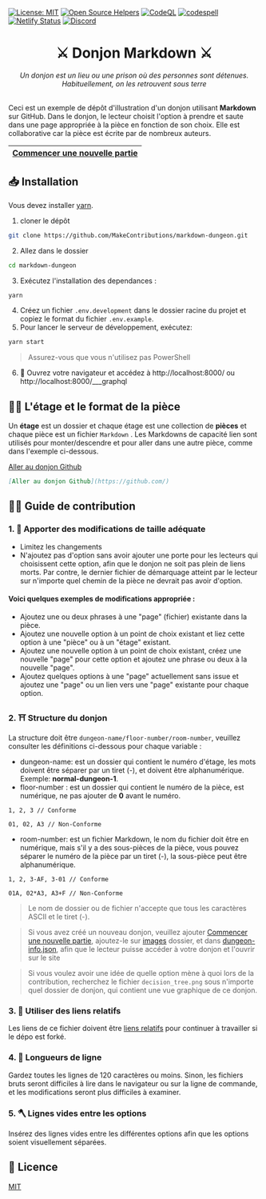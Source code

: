 [![License: MIT](https://img.shields.io/badge/License-MIT-blue.svg)](https://opensource.org/licenses/MIT)
[![Open Source Helpers](https://www.codetriage.com/makecontributions/markdown-dungeon/badges/users.svg)](https://www.codetriage.com/makecontributions/markdown-dungeon)
[![CodeQL](https://github.com/MakeContributions/markdown-dungeon/actions/workflows/codeql-analysis.yml/badge.svg)](https://github.com/MakeContributions/markdown-dungeon/actions/workflows/codeql-analysis.yml)
[![codespell](https://github.com/MakeContributions/markdown-dungeon/actions/workflows/codespell.yml/badge.svg)](https://github.com/MakeContributions/markdown-dungeon/actions/workflows/codespell.yml)
[![Netlify Status](https://api.netlify.com/api/v1/badges/320e6533-33ab-402c-bfb9-ebac1881b260/deploy-status)](https://app.netlify.com/sites/markdown-dungeon/deploys)
[![Discord](https://img.shields.io/discord/863049619734790185?color=7389D8&logo=discord&logoColor=ffffff&label=&labelColor=6A7EC2)](https://discord.gg/ydWxdqbTyK)

<div align="center">
    <h1>⚔️ Donjon Markdown ⚔️</h1>
    <i>Un donjon est un lieu ou une prison où des personnes sont détenues. Habituellement, on les retrouvent sous terre</i>
</div>
<br>

Ceci est un exemple de dépôt d'illustration d'un donjon utilisant **Markdown** sur GitHub.
Dans le donjon, le lecteur choisit l'option à prendre et saute dans une page appropriée à la pièce en fonction de son choix.
Elle est collaborative car la pièce est écrite par de nombreux auteurs.

| [Commencer une nouvelle partie](../start-new-game.md) |
| --------------------------------------- |

## 📥 Installation

Vous devez installer [yarn](https://www.npmjs.com/package/yarn).

1. cloner le dépôt

```bash
git clone https://github.com/MakeContributions/markdown-dungeon.git
```

2. Allez dans le dossier

```bash
cd markdown-dungeon
```

3. Exécutez l'installation des dependances :

```bash
yarn
```

4. Créez un fichier `.env.development` dans le dossier racine du projet et copiez le format du fichier `.env.example`.
5. Pour lancer le serveur de développement, exécutez:

```bash
yarn start
```

> Assurez-vous que vous n'utilisez pas PowerShell

6. 🎉 Ouvrez votre navigateur et accédez à http://localhost:8000/ ou http://localhost:8000/___graphql

## 👷‍♂️ L'étage et le format de la pièce

Un **étage** est un dossier et chaque étage est une collection de **pièces** et chaque pièce est un fichier `Markdown` .
Les Markdowns de capacité lien sont utilisés pour monter/descendre et pour aller dans une autre pièce, comme dans l'exemple ci-dessous.

[Aller au donjon Github](https://github.com/)

```markdown
[Aller au donjon Github](https://github.com/)
```

## 👩‍💻 Guide de contribution

### 1. 📐 Apporter des modifications de taille adéquate

- Limitez les changements
- N'ajoutez pas d'option sans avoir ajouter une porte pour les lecteurs qui choisissent cette option,
  afin que le donjon ne soit pas plein de liens morts. Par contre, le dernier fichier de démarquage atteint par le lecteur sur n'importe quel chemin de la pièce ne devrait pas avoir d'option.

#### Voici quelques exemples de modifications appropriée :

- Ajoutez une ou deux phrases à une "page" (fichier) existante dans la pièce.
- Ajoutez une nouvelle option à un point de choix existant et liez cette option à une "pièce" ou à un "étage" existant.
- Ajoutez une nouvelle option à un point de choix existant, créez une nouvelle "page" pour cette option et ajoutez une phrase ou deux à la nouvelle "page".
- Ajoutez quelques options à une "page" actuellement sans issue et ajoutez une "page" ou un lien vers une "page" existante pour chaque option.

### 2. ⛩ Structure du donjon

La structure doit être `dungeon-name/floor-number/room-number`, veuillez consulter les définitions ci-dessous pour chaque variable :

- dungeon-name: est un dossier qui contient le numéro d'étage, les mots doivent être séparer par un tiret (-), et doivent être alphanumérique. Exemple: **normal-dungeon-1**.
- floor-number : est un dossier qui contient le numéro de la pièce, est numérique, ne pas ajouter de **0** avant le numéro.

```textile
1, 2, 3 // Conforme

01, 02, A3 // Non-Conforme
```

- room-number: est un fichier Markdown, le nom du fichier doit être en numérique, mais s'il y a des sous-pièces de la pièce, vous pouvez séparer le numéro de la pièce par un tiret (-), la sous-pièce peut être alphanumérique.

```textile
1, 2, 3-AF, 3-01 // Conforme

01A, 02*A3, A3+F // Non-Conforme
```

> Le nom de dossier ou de fichier n'accepte que tous les caractères ASCII et le tiret (-).

> Si vous avez créé un nouveau donjon, veuillez ajouter [Commencer une nouvelle partie](../start-new-game.md), ajoutez-le sur [images](../static/images) dossier, et dans [dungeon-info.json](../src/data/dungeon-info.json), afin que le lecteur puisse accéder à votre donjon et l'ouvrir sur le site

> Si vous voulez avoir une idée de quelle option mène à quoi lors de la contribution, recherchez le fichier `decision_tree.png`  sous n'importe quel dossier de donjon, qui contient une vue graphique de ce donjon.

### 3. 🔗 Utiliser des liens relatifs

Les liens de ce fichier doivent être [liens relatifs](https://www.coffeecup.com/help/articles/absolute-vs-relative-pathslinks/) pour continuer à travailler si le dépo est forké.

### 4. 📏 Longueurs de ligne

Gardez toutes les lignes de 120 caractères ou moins. Sinon, les fichiers bruts seront difficiles à lire dans le navigateur ou sur la ligne de commande, et les modifications seront plus difficiles à examiner.

### 5. 🪓 Lignes vides entre les options

Insérez des lignes vides entre les différentes options afin que les options soient visuellement séparées.

## 📝 Licence

[MIT](../LICENSE)
